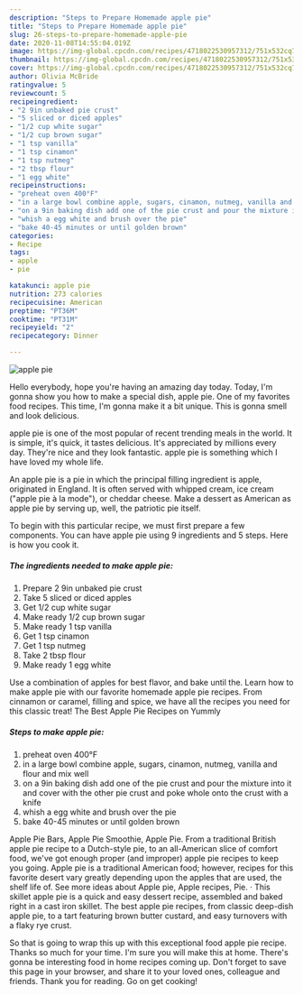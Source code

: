 ```yaml
---
description: "Steps to Prepare Homemade apple pie"
title: "Steps to Prepare Homemade apple pie"
slug: 26-steps-to-prepare-homemade-apple-pie
date: 2020-11-08T14:55:04.019Z
image: https://img-global.cpcdn.com/recipes/4718022530957312/751x532cq70/apple-pie-recipe-main-photo.jpg
thumbnail: https://img-global.cpcdn.com/recipes/4718022530957312/751x532cq70/apple-pie-recipe-main-photo.jpg
cover: https://img-global.cpcdn.com/recipes/4718022530957312/751x532cq70/apple-pie-recipe-main-photo.jpg
author: Olivia McBride
ratingvalue: 5
reviewcount: 5
recipeingredient:
- "2 9in unbaked pie crust"
- "5 sliced or diced apples"
- "1/2 cup white sugar"
- "1/2 cup brown sugar"
- "1 tsp vanilla"
- "1 tsp cinamon"
- "1 tsp nutmeg"
- "2 tbsp flour"
- "1 egg white"
recipeinstructions:
- "preheat oven 400°F"
- "in a large bowl combine apple, sugars, cinamon, nutmeg, vanilla and flour and mix well"
- "on a 9in baking dish add one of the pie crust and pour the mixture into it and cover with the other pie crust and poke whole onto the crust with a knife"
- "whish a egg white and brush over the pie"
- "bake 40-45 minutes or until golden brown"
categories:
- Recipe
tags:
- apple
- pie

katakunci: apple pie 
nutrition: 273 calories
recipecuisine: American
preptime: "PT36M"
cooktime: "PT31M"
recipeyield: "2"
recipecategory: Dinner

---
```



![apple pie](https://img-global.cpcdn.com/recipes/4718022530957312/751x532cq70/apple-pie-recipe-main-photo.jpg)

Hello everybody, hope you're having an amazing day today. Today, I'm gonna show you how to make a special dish, apple pie. One of my favorites food recipes. This time, I'm gonna make it a bit unique. This is gonna smell and look delicious.

apple pie is one of the most popular of recent trending meals in the world. It is simple, it's quick, it tastes delicious. It's appreciated by millions every day. They're nice and they look fantastic. apple pie is something which I have loved my whole life.

An apple pie is a pie in which the principal filling ingredient is apple, originated in England. It is often served with whipped cream, ice cream (&#34;apple pie à la mode&#34;), or cheddar cheese. Make a dessert as American as apple pie by serving up, well, the patriotic pie itself.


To begin with this particular recipe, we must first prepare a few components. You can have apple pie using 9 ingredients and 5 steps. Here is how you cook it.

<!--inarticleads1-->

##### The ingredients needed to make apple pie:

1. Prepare 2 9in unbaked pie crust
1. Take 5 sliced or diced apples
1. Get 1/2 cup white sugar
1. Make ready 1/2 cup brown sugar
1. Make ready 1 tsp vanilla
1. Get 1 tsp cinamon
1. Get 1 tsp nutmeg
1. Take 2 tbsp flour
1. Make ready 1 egg white


Use a combination of apples for best flavor, and bake until the. Learn how to make apple pie with our favorite homemade apple pie recipes. From cinnamon or caramel, filling and spice, we have all the recipes you need for this classic treat! The Best Apple Pie Recipes on Yummly 

<!--inarticleads2-->

##### Steps to make apple pie:

1. preheat oven 400°F
1. in a large bowl combine apple, sugars, cinamon, nutmeg, vanilla and flour and mix well
1. on a 9in baking dish add one of the pie crust and pour the mixture into it and cover with the other pie crust and poke whole onto the crust with a knife
1. whish a egg white and brush over the pie
1. bake 40-45 minutes or until golden brown


Apple Pie Bars, Apple Pie Smoothie, Apple Pie. From a traditional British apple pie recipe to a Dutch-style pie, to an all-American slice of comfort food, we&#39;ve got enough proper (and improper) apple pie recipes to keep you going. Apple pie is a traditional American food; however, recipes for this favorite desert vary greatly depending upon the apples that are used, the shelf life of. See more ideas about Apple pie, Apple recipes, Pie. · This skillet apple pie is a quick and easy dessert recipe, assembled and baked right in a cast iron skillet. The best apple pie recipes, from classic deep-dish apple pie, to a tart featuring brown butter custard, and easy turnovers with a flaky rye crust. 

So that is going to wrap this up with this exceptional food apple pie recipe. Thanks so much for your time. I'm sure you will make this at home. There's gonna be interesting food in home recipes coming up. Don't forget to save this page in your browser, and share it to your loved ones, colleague and friends. Thank you for reading. Go on get cooking!
